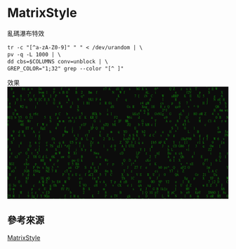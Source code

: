 # MatrixStyle
亂碼瀑布特效<br/>
```
tr -c "[^a-zA-Z0-9]" " " < /dev/urandom | \
pv -q -L 1000 | \
dd cbs=$COLUMNS conv=unblock | \
GREP_COLOR="1;32" grep --color "[^ ]"

```
效果<br/>
![輸出](/Image/snap.png) 
## 參考來源
[MatrixStyle]("https://www.commandlinefu.com/commands/view/2531/matrix-style")
